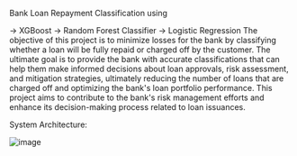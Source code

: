 Bank Loan Repayment Classification using 

-> XGBoost 
-> Random Forest Classifier 
-> Logistic Regression 
The objective of this project is to minimize losses for the bank by classifying whether a loan will be fully repaid or charged off by the customer.
The ultimate goal is to provide the bank with accurate classifications that can help them make informed decisions about loan approvals, risk assessment, and mitigation strategies, ultimately reducing the number of loans that are charged off and optimizing the bank's loan portfolio performance. This project aims to contribute to the bank's risk management efforts and enhance its decision-making process related to loan issuances. 


System Architecture: 

![image](https://github.com/SaiKeerthana134/Projects/assets/124856827/cceb7903-ce51-4962-81f1-8e4118b34c86) 




